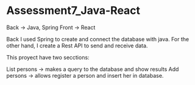# Assessment7_Java-React
Back -> Java, Spring
Front -> React

Back
I used Spring to create and connect the database with java. For the other hand, I create a Rest API to send and receive data.

This proyect have two secctions:

List persons -> makes a query to the database and show results
Add persons -> allows register a person and insert her in database.

